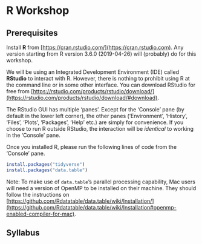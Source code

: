 # R Workshop

## Prerequisites

Install **R** from
[https://cran.rstudio.com/](https://cran.rstudio.com). Any version
starting from R version 3.6.0 (2019-04-26) will (probably) do for this
workshop.

We will be using an Integrated Development Environment (IDE) called
**RStudio** to interact with R. However, there is nothing to prohibit
using R at the command line or in some other interface. You can download
RStudio for free from
[https://rstudio.com/products/rstudio/download/](https://rstudio.com/products/rstudio/download/#download).

The RStudio GUI has multiple ‘panes’. Except for the ‘Console’ pane (by
default in the lower left corner), the other panes (‘Environment’,
‘History’, ‘Files’, ‘Plots’, ‘Packages’, ‘Help’ etc.) are simply for
convenience. If you choose to run R outside RStudio, the interaction
will be *identical* to working in the ‘Console’ pane.

Once you installed R, please run the following lines of code from the
‘Console’ pane.

``` r
install.packages("tidyverse")
install.packages("data.table")
```

Note: To make use of `data.table`’s parallel processing capability, Mac
users will need a version of OpenMP to be installed on their machine.
They should follow the instructions on
[https://github.com/Rdatatable/data.table/wiki/Installation/](https://github.com/Rdatatable/data.table/wiki/Installation#openmp-enabled-compiler-for-mac).

## Syllabus

